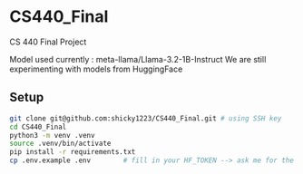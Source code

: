 # CS440_Final
CS 440 Final Project

Model used currently : meta-llama/Llama-3.2-1B-Instruct
We are still experimenting with models from HuggingFace 


## Setup

```bash
git clone git@github.com:shicky1223/CS440_Final.git # using SSH key 
cd CS440_Final
python3 -m venv .venv
source .venv/bin/activate
pip install -r requirements.txt
cp .env.example .env        # fill in your HF_TOKEN --> ask me for the HF_TOKEN or use your own
